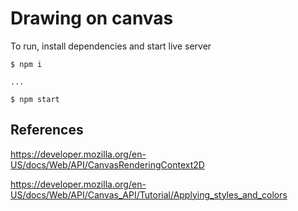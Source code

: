 # Drawing on canvas

To run, install dependencies and start live server

```
$ npm i

...

$ npm start
```

## References

https://developer.mozilla.org/en-US/docs/Web/API/CanvasRenderingContext2D

https://developer.mozilla.org/en-US/docs/Web/API/Canvas_API/Tutorial/Applying_styles_and_colors
